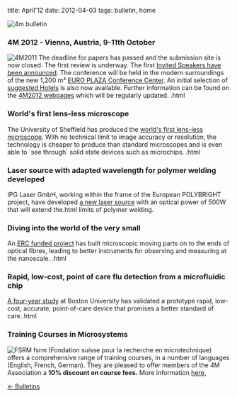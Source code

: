 title: April'12
date: 2012-04-03 
tags: bulletin, home


![4m bulletin](/4m-association/images/4mbulletin168.png)

<!--break-->
###  4M 2012 - Vienna, Austria, 9-11th October


![4M2011](/4m-association/images/4m-2012_100.png)
The deadline for papers has passed and the submission site is now closed. The first review is underway. The first [Invited Speakers have been announced](/4m-association/content/Invited-Speakers-4M2012/Invited-Speakers-4M2012.html). The conference will be held in the modern surroundings of the new 1,200 m² [EURO PLAZA Conference Center](http://www.europlaza.at/jart/prj3/euro_pl/website.jart?rel=en&content-id=1155914559700&reserve-mode=active). An initial selection of [suggested Hotels](/4m-association/content/Hotels-Accommodation) is also now available. Further information can be found on the [4M2012 webpages](/4m-association/conference/2012) which will be regularly updated. .html
  
###  World's first lens-less microscope

The University of Sheffield has produced the [world's first lens-less microscope](/4m-association/content/Virtual-microscope-lens-delivers-real-revolution-imaging/Virtual-microscope-lens-delivers-real-revolution-imaging.html). With no technical limit to image accuracy or resolution, the technology is cheaper to produce than standard microscopes and is even able to `see through´ solid state devices such as microchips.  .html
  
###  Laser source with adapted wavelength for polymer welding developed

IPG Laser GmbH, working within the frame of the European POLYBRIGHT project, have developed [a new laser source](/4m-association/content/New-laser-source-adapted-polymer-welding-developed-POLYBRIGHT-project/New-laser-source-adapted-polymer-welding-developed-POLYBRIGHT-project.html) with an optical power of 500W that will extend the.html
limits of polymer welding.

  
###  Diving into the world of the very small

An [ERC funded project](/4m-association/content/Diving-world-very-small/Diving-world-very-small.html) has built microscopic moving parts on to the ends of optical fibres, leading to better instruments for observing and measuring at the nanoscale.  .html
  
###  Rapid, low-cost, point of care flu detection from a microfluidic chip

[A four-year study](/4m-association/content/Rapid-low-cost-point-care-flu-detection-microfluidic-chip/Rapid-low-cost-point-care-flu-detection-microfluidic-chip.html) at Boston University has validated a prototype rapid, low-cost, accurate, point-of-care device that promises a better standard of care..html
  
###  Training Courses in Microsystems

![FSRM](/4m-association/images/fsrm_logo_web.gif)
fsrm (Fondation suisse pour la recherche en microtechnique) offers a comprehensive range of training courses, in a number of languages (English, French, German). They are pleased to offer members of the 4M Association a <b>10% discount on course fees.</b> More information [here.](/4m-association/content/fsrm-training-courses/fsrm-training-courses.html)

[&larr; Bulletins](/4m-association/bulletin/index.html)
